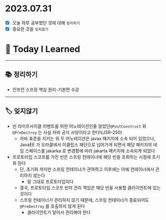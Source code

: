 # 2023.07.31

- [x] 오늘 하루 공부했던 것에 대해 `정리하기`
- [x] 중요한 것을 `잊지않기`

# 🚩 Today I Learned

---

## 📚 정리하기

- 인프런 스프링 핵심 원리-기본편 수강

---

## 🏷 잊지않기

- 빈 라이프사이클 이벤트를 위한 어노테이션인줄 알았던`@PostConstruct` 와 `@PreDestroy` 는 사실 자바 공식 사양이라고 한다!(JSR-250)
  - 자바 표준을 지키는 위 두 어노테이션은 javax 패키지에 소속 되어 있었으나, JavaEE 가 오라클에서 이클립스 재단으로 넘어가게 되면서 해당 패키지의 네임 스페이스를 jakarka 로 변경함에 따라 jakarta 패키지에 소속되게 되었다
- 프로토타입 스코프를 가진 빈은 스프링 컨테이너에 해당 빈을 조회하는 시점에 초기화 된다
  - 단, 초기화 까지만 스프링 컨테이너가 관여하고 이후에는 아예 컨테이너에서 관리하지 않는다
    - 말 그대로 프로토타입이다
  - 결국, 프로토타입 스코프 빈의 관리 책임은 해당 빈을 사용할 클라이언트에 있는 것이다
  - 스프링 컨테이너가 관리하지 않기 때문에, 스프링 컨테이너가 종료되어도 `@PreDestroy` 를 호출하지 않게 된다
    - 클라이언트가 알아서 관리해야 한다
